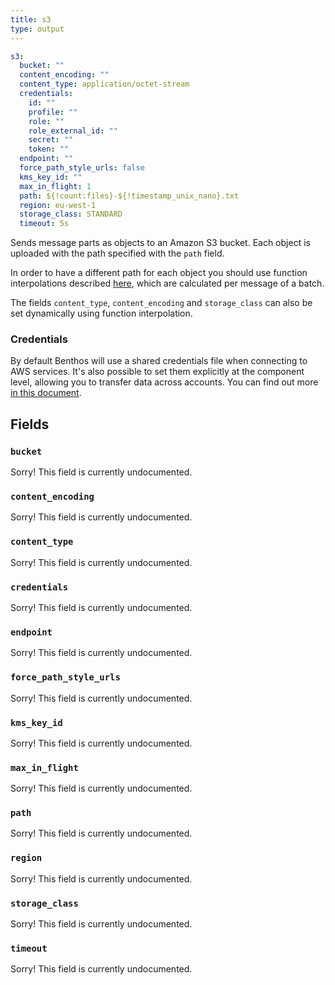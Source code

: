 ```yaml
---
title: s3
type: output
---
```


```yaml
s3:
  bucket: ""
  content_encoding: ""
  content_type: application/octet-stream
  credentials:
    id: ""
    profile: ""
    role: ""
    role_external_id: ""
    secret: ""
    token: ""
  endpoint: ""
  force_path_style_urls: false
  kms_key_id: ""
  max_in_flight: 1
  path: ${!count:files}-${!timestamp_unix_nano}.txt
  region: eu-west-1
  storage_class: STANDARD
  timeout: 5s
```

Sends message parts as objects to an Amazon S3 bucket. Each object is uploaded
with the path specified with the `path` field.

In order to have a different path for each object you should use function
interpolations described [here](../config_interpolation.md#functions), which are
calculated per message of a batch.

The fields `content_type`, `content_encoding` and `storage_class` can
also be set dynamically using function interpolation.

### Credentials

By default Benthos will use a shared credentials file when connecting to AWS
services. It's also possible to set them explicitly at the component level,
allowing you to transfer data across accounts. You can find out more
[in this document](../aws.md).

## Fields

### `bucket`

Sorry! This field is currently undocumented.

### `content_encoding`

Sorry! This field is currently undocumented.

### `content_type`

Sorry! This field is currently undocumented.

### `credentials`

Sorry! This field is currently undocumented.

### `endpoint`

Sorry! This field is currently undocumented.

### `force_path_style_urls`

Sorry! This field is currently undocumented.

### `kms_key_id`

Sorry! This field is currently undocumented.

### `max_in_flight`

Sorry! This field is currently undocumented.

### `path`

Sorry! This field is currently undocumented.

### `region`

Sorry! This field is currently undocumented.

### `storage_class`

Sorry! This field is currently undocumented.

### `timeout`

Sorry! This field is currently undocumented.

